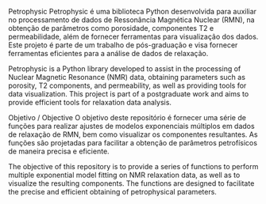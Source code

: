 Petrophysic
Petrophysic é uma biblioteca Python desenvolvida para auxiliar no processamento de dados de Ressonância Magnética Nuclear (RMN), na obtenção de parâmetros como porosidade, componentes T2 e permeabilidade, além de fornecer ferramentas para visualização dos dados. Este projeto é parte de um trabalho de pós-graduação e visa fornecer ferramentas eficientes para a análise de dados de relaxação.

Petrophysic is a Python library developed to assist in the processing of Nuclear Magnetic Resonance (NMR) data, obtaining parameters such as porosity, T2 components, and permeability, as well as providing tools for data visualization. This project is part of a postgraduate work and aims to provide efficient tools for relaxation data analysis.

Objetivo / Objective
O objetivo deste repositório é fornecer uma série de funções para realizar ajustes de modelos exponenciais múltiplos em dados de relaxação de RMN, bem como visualizar os componentes resultantes. As funções são projetadas para facilitar a obtenção de parâmetros petrofísicos de maneira precisa e eficiente.

The objective of this repository is to provide a series of functions to perform multiple exponential model fitting on NMR relaxation data, as well as to visualize the resulting components. The functions are designed to facilitate the precise and efficient obtaining of petrophysical parameters.
